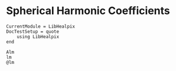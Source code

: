 # Spherical Harmonic Coefficients

```@meta
CurrentModule = LibHealpix
DocTestSetup = quote
    using LibHealpix
end
```

```@docs
Alm
lm
@lm
```

